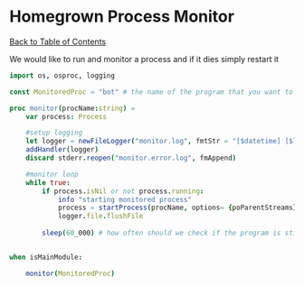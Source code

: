 # Homegrown Process Monitor

[Back to Table of Contents](../Readme.md)

We would like to run and monitor a process and if it dies simply restart it

```nim
import os, osproc, logging

const MonitoredProc = "bot" # the name of the program that you want to monitor

proc monitor(procName:string) =
    var process: Process

    #setup logging
    let logger = newFileLogger("monitor.log", fmtStr = "[$datetime] [$levelname] ")
    addHandler(logger)
    discard stderr.reopen("monitor.error.log", fmAppend)

    #monitor loop
    while true:
        if process.isNil or not process.running:
            info "starting monitored process"
            process = startProcess(procName, options= {poParentStreams})
            logger.file.flushFile
        
        sleep(60_000) # how often should we check if the program is still running


when isMainModule:

    monitor(MonitoredProc)
```
